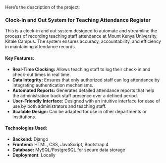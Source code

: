 Here’s the description of the project:  

### **Clock-In and Out System for Teaching Attendance Register**  

This is a clock-in and out system designed to automate and streamline the process of recording teaching staff attendance at Mount Kenya University, Kitale Campus. The system ensures accuracy, accountability, and efficiency in maintaining attendance records.  

#### **Key Features:**  
- **Real-Time Clocking:** Allows teaching staff to log their check-in and check-out times in real time.  
- **Data Integrity:** Ensures that only authorized staff can log attendance by integrating authentication mechanisms.  
- **Automated Reports:** Generates detailed attendance reports that help the administration track staff presence over a defined period.  
- **User-Friendly Interface:** Designed with an intuitive interface for ease of use by both administrators and teaching staff.  
- **Scalable Design:** Can be adapted for use in other departments or institutions.  

#### **Technologies Used:**  
- **Backend:** Django
- **Frontend:** HTML, CSS, JavaScript, Bootstrap 4
- **Database:** MySQL/PostgreSQL for secure data storage  
- **Deployment:** Locally  
